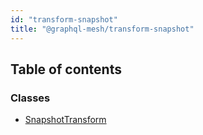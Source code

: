 ```yaml
---
id: "transform-snapshot"
title: "@graphql-mesh/transform-snapshot"
---
```


## Table of contents

### Classes

- [SnapshotTransform](/docs/api/classes/transforms_snapshot_src.SnapshotTransform)
